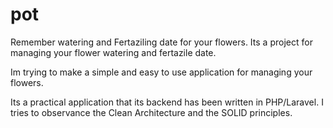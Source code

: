 # pot
Remember watering and Fertaziling date for your flowers.
Its a project for managing your flower watering and fertazile date.

Im trying to make a simple and easy to use application for managing your flowers.

Its a practical application that its backend has been written in PHP/Laravel.
I tries to observance the Clean Architecture and the SOLID principles.